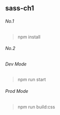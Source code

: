 ## sass-ch1

###### No.1

> npm install

###### No.2

###### Dev Mode

> npm run start

###### Prod Mode

> npm run build:css
